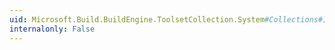 ```yaml
---
uid: Microsoft.Build.BuildEngine.ToolsetCollection.System#Collections#IEnumerable#GetEnumerator
internalonly: False
---
```

